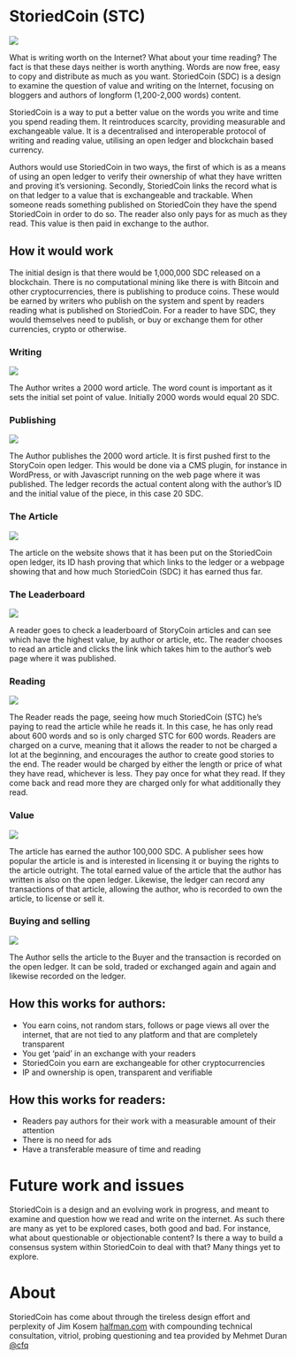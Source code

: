 # StoriedCoin (STC)

![](https://user-images.githubusercontent.com/495102/41728956-f90a5f14-756f-11e8-9f57-97c0aea29fe3.png)

What is writing worth on the Internet? What about your time reading? The fact is that these days neither is worth anything. Words are now free, easy to copy and distribute as much as you want. StoriedCoin (SDC) is a design to examine the question of value and writing on the Internet, focusing on bloggers and authors of longform (1,200-2,000 words) content.

StoriedCoin is a way to put a better value on the words you write and time you spend reading them. It reintroduces scarcity, providing measurable and exchangeable value. It is a decentralised and interoperable protocol of writing and reading value, utilising an open ledger and blockchain based currency.

Authors would use StoriedCoin in two ways, the first of which is as a means of using an open ledger to verify their ownership of what they have written and proving it’s versioning. Secondly, StoriedCoin links the record what is on that ledger to a value that is exchangeable and trackable. When someone reads something published on StoriedCoin they have the spend StoriedCoin in order to do so. The reader also only pays for as much as they read. This value is then paid in exchange to the author.

## How it would work

The initial design is that there would be 1,000,000 SDC released on a blockchain. There is no computational mining like there is with Bitcoin and other cryptocurrencies, there is publishing to produce coins. These would be earned by writers who publish on the system and spent by readers reading what is published on StoriedCoin. For a reader to have SDC, they would themselves need to publish, or buy or exchange them for other currencies, crypto or otherwise.

### Writing

![](https://user-images.githubusercontent.com/495102/40749380-b7786fa2-645b-11e8-83f9-3fd1aa58d594.png) 

The Author writes a 2000 word article. The word count is important as it sets the initial set point of value. Initially 2000 words would equal 20 SDC. 

### Publishing

![](https://user-images.githubusercontent.com/495102/40749536-39d34b52-645c-11e8-865c-0958c1fd0d11.png)

The Author publishes the 2000 word article. It is first pushed first to the StoryCoin open ledger. This would be done via a CMS plugin, for instance in WordPress, or with Javascript running on the web page where it was published. The ledger records the actual content along with the author’s ID and the initial value of the piece, in this case 20 SDC.

### The Article

![](https://user-images.githubusercontent.com/495102/41728552-f778e662-756e-11e8-8b81-02ca271dcd3c.png)

The article on the website shows that it has been put on the StoriedCoin open ledger, its ID hash proving that which links to the ledger or a webpage showing that and how much StoriedCoin (SDC) it has earned thus far.

### The Leaderboard

![](https://user-images.githubusercontent.com/495102/40749603-77829160-645c-11e8-9f2e-94083efaa5fe.png)

A reader goes to check a leaderboard of StoryCoin articles and can see which have the highest value, by author or article, etc. The reader chooses to read an article and clicks the link which takes him to the author’s web page where it was published.

### Reading

![](https://user-images.githubusercontent.com/495102/41728494-db16f108-756e-11e8-9b61-7b405cb81163.png)

The Reader reads the page, seeing how much StoriedCoin (STC) he’s paying to read the article while he reads it. In this case, he has only read about 600 words and so is only charged STC for 600 words. Readers are charged on a curve, meaning that it allows the reader to not be charged a lot at the beginning, and encourages the author to create good stories to the end. The reader would be charged by either the length or price of what they have read, whichever is less. They pay once for what they read. If they come back and read more they are charged only for what additionally they read.

### Value

![](https://user-images.githubusercontent.com/495102/41728621-1ff0455e-756f-11e8-8f7d-d2780a471247.png)

The article has earned the author 100,000 SDC. A publisher sees how popular the article is and is interested in licensing it or buying the rights to the article outright. The total earned value of the article that the author has written is also on the open ledger. Likewise, the ledger can record any transactions of that article, allowing the author, who is recorded to own the article, to license or sell it.

### Buying and selling

![](https://user-images.githubusercontent.com/495102/41728795-8ff06faa-756f-11e8-94b8-c2e68b4ba4cf.png)

The Author sells the article to the Buyer and the transaction is recorded on the open ledger. It can be sold, traded or exchanged again and again and likewise recorded on the ledger.

## How this works for authors:

- You earn coins, not random stars, follows or page views all over the internet, that are not tied to any platform and that are completely transparent
- You get ‘paid’ in an exchange with your readers
- StoriedCoin you earn are exchangeable for other cryptocurrencies
- IP and ownership is open, transparent and verifiable

## How this works for readers:

- Readers pay authors for their work with a measurable amount of their attention
- There is no need for ads
- Have a transferable measure of time and reading

# Future work and issues

StoriedCoin is a design and an evolving work in progress, and meant to examine and question how we read and write on the internet. As such there are many as yet to be explored cases, both good and bad. For instance, what about questionable or objectionable content? Is there a way to build a consensus system within StoriedCoin to deal with that? Many things yet to explore.

# About
StoriedCoin has come about through the tireless design effort and perplexity of Jim Kosem [halfman.com](http://www.halfman.com/) with compounding technical consultation, vitriol, probing questioning and tea provided by Mehmet Duran [@cfq](https://twitter.com/cfqm/)
